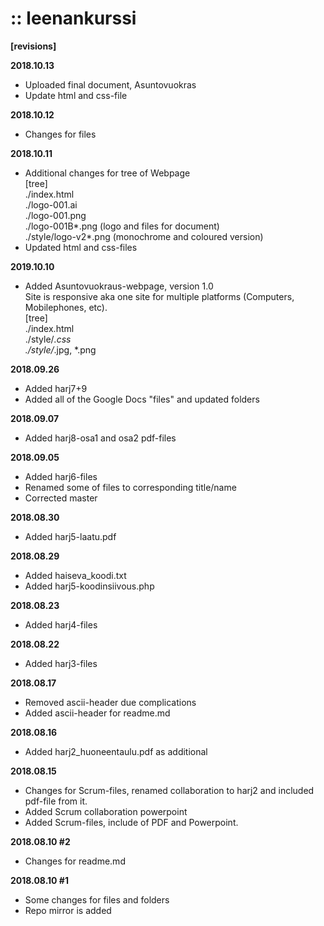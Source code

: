 # :: leenankurssi
**[revisions]**

**2018.10.13**
+ Uploaded final document, Asuntovuokras
+ Update html and css-file

**2018.10.12**
+ Changes for files

**2018.10.11**
+ Additional changes for tree of Webpage  
  [tree]  
  ./index.html  
  ./logo-001.ai  
  ./logo-001.png  
  ./logo-001B*.png (logo and files for document)  
  ./style/logo-v2*.png (monochrome and coloured version)  
+ Updated html and css-files  

**2019.10.10**
+ Added Asuntovuokraus-webpage, version 1.0  
  Site is responsive aka one site for multiple platforms (Computers, Mobilephones, etc).   
  [tree]  
  ./index.html  
  ./style/*.css  
  ./style/*.jpg, *.png

**2018.09.26**
+ Added harj7+9
+ Added all of the Google Docs "files" and updated folders

**2018.09.07**
+ Added harj8-osa1 and osa2 pdf-files

**2018.09.05**
+ Added harj6-files
+ Renamed some of files to corresponding title/name
+ Corrected master

**2018.08.30**
+ Added harj5-laatu.pdf

**2018.08.29**
+ Added haiseva_koodi.txt
+ Added harj5-koodinsiivous.php

**2018.08.23**
+ Added harj4-files 

**2018.08.22**
+ Added harj3-files

**2018.08.17**
+ Removed ascii-header due complications
+ Added ascii-header for readme.md

**2018.08.16**
+ Added harj2_huoneentaulu.pdf as additional

**2018.08.15** 
+ Changes for Scrum-files, renamed collaboration to harj2 and included pdf-file from it.
+ Added Scrum collaboration powerpoint
+ Added Scrum-files, include of PDF and Powerpoint.

**2018.08.10 #2**
+ Changes for readme.md

**2018.08.10 #1**
+ Some changes for files and folders
+ Repo mirror is added
